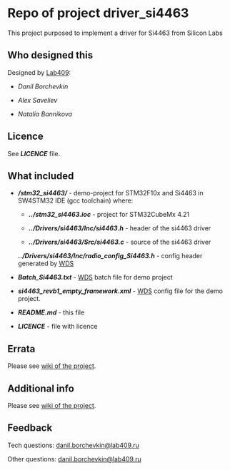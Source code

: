 # Repo of project **driver_si4463**

This project purposed to implement a driver for Si4463 from Silicon Labs

## Who designed this

Designed by [Lab409](http://himbiobfu.ru):

* *Danil Borchevkin*

* *Alex Saveliev*

* *Natalia Bannikova*

## Licence

See ***LICENCE*** file.

## What included

* ***/stm32_si4463/*** - demo-project for STM32F10x and Si4463 in SW4STM32 IDE (gcc toolchain) where:

    * ***../stm32_si4463.ioc*** - project for STM32CubeMx 4.21

    * ***../Drivers/si4463/Inc/si4463.h*** - header of the si4463 driver

    * ***../Drivers/si4463/Src/si4463.c*** - source of the si4463 driver

    ***../Drivers/si4463/Inc/radio_config_Si4463.h*** - config header generated by [WDS](http://www.silabs.com/products/development-tools/software/wireless-development-suite)

* ***Batch_Si4463.txt*** - [WDS](http://www.silabs.com/products/development-tools/software/wireless-development-suite) batch file for demo project

* ***si4463_revb1_empty_framework.xml*** - [WDS](http://www.silabs.com/products/development-tools/software/wireless-development-suite) config file for the demo project.

* ***README.md*** - this file

* ***LICENCE*** - file with licence

## Errata

Please see [wiki of the project](https://github.com/Lab409/driver_si4463/wiki).

## Additional info

Please see [wiki of the project](https://github.com/Lab409/driver_si4463/wiki).

## Feedback

Tech questions: danil.borchevkin@lab409.ru

Other questions: danil.borchevkin@lab409.ru